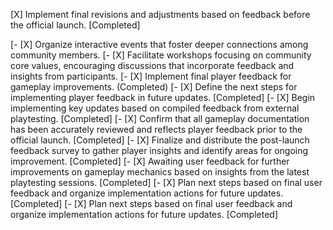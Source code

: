 [X] Implement final revisions and adjustments based on feedback before the official launch. [Completed]

[- [X] Organize interactive events that foster deeper connections among community members.
[- [X] Facilitate workshops focusing on community core values, encouraging discussions that incorporate feedback and insights from participants.
[- [X] Implement final player feedback for gameplay improvements. (Completed)
[- [X] Define the next steps for implementing player feedback in future updates. [Completed]
[- [X] Begin implementing key updates based on compiled feedback from external playtesting. [Completed]
[- [X] Confirm that all gameplay documentation has been accurately reviewed and reflects player feedback prior to the official launch. [Completed]
[- [X] Finalize and distribute the post-launch feedback survey to gather player insights and identify areas for ongoing improvement. [Completed]
[- [X] Awaiting user feedback for further improvements on gameplay mechanics based on insights from the latest playtesting sessions. [Completed]
[- [X] Plan next steps based on final user feedback and organize implementation actions for future updates. [Completed]
[- [X] Plan next steps based on final user feedback and organize implementation actions for future updates. [Completed]
